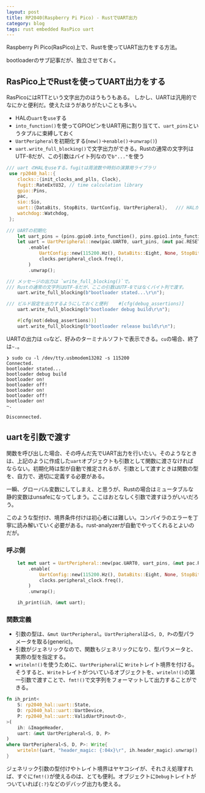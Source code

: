 ```yaml
---
layout: post
title: RP2040(Raspberry Pi Pico) - RustでUART出力
category: blog
tags: rust embedded RasPico uart
---
```


Raspberry Pi Pico(RasPico)上で、Rustを使ってUART出力をする方法。

bootloaderのサブ記事だが、独立させておく。


## RasPico上でRustを使ってUART出力をする

RasPicoにはRTTという文字出力のほうもうもある。
しかし、UARTは汎用的でなにかと便利だ。使えたほうがありがたいことも多い。

* HALの`uart`を`use`する
* `into_function()`を使ってGPIOピンをUART用に割り当てて、`uart_pins`というタプルに束縛しておく
* `UartPeripheral`を初期化する(`new()`->`enable()`->`unwrap()`)
* `uart.write_full_blocking()`で文字出力ができる。Rustの通常の文字列はUTF-8だが、この引数はバイト列なので`b"..."`を使う


```rust
/// uart のHALをuseする。fugitは周波数や時刻の演算用ライブラリ
 use rp2040_hal::{
    clocks::{init_clocks_and_plls, Clock},
    fugit::RateExtU32, // time calculation library
    gpio::Pins,
    pac,
    sio::Sio,
    uart::{DataBits, StopBits, UartConfig, UartPeripheral},   /// HALからUARTをインポートする。この行を追加
    watchdog::Watchdog,
 };
 
/// UARTの初期化
    let uart_pins = (pins.gpio0.into_function(), pins.gpio1.into_function());  // RP2040(BSPではなくHAL)のGP0とGP1をUARTに使う
    let uart = UartPeripheral::new(pac.UART0, uart_pins, &mut pac.RESETS)      // クロックを初期化しつつUARTも初期化する
        .enable(
            UartConfig::new(115200.Hz(), DataBits::Eight, None, StopBits::One),
            clocks.peripheral_clock.freq(),
        )
        .unwrap();

/// メッセージの出力は `write_full_blocking()`で。
/// Rustの通常の文字列はUTF-8だが、ここの引数はUTF-8ではなくバイト列で渡す。
    uart.write_full_blocking(b"bootloader stated...\r\n");

/// ビルド設定を出力するようにしておくと便利    #[cfg(debug_assertions)]
    uart.write_full_blocking(b"bootloader debug build\r\n");

    #[cfg(not(debug_assertions))]
    uart.write_full_blocking(b"bootloader release build\r\n");
```

UARTの出力は `cu`など、好みのターミナルソフトで表示できる。`cu`の場合、終了は`~.`。

```
❯ sudo cu -l /dev/tty.usbmodem13202 -s 115200
Connected.
bootloader stated...
bootloader debug build
bootloader on!
bootloader off!
bootloader on!
bootloader off!
bootloader on!
~.

Disconnected.
```

## uartを引数で渡す

関数を呼び出した場合、その呼んだ先でUART出力を行いたい。そのようなときは、上記のように作成した`uart`オブジェクトも引数として関数に渡さなければならない。初期化時は型が自動で推定されるが、引数として渡すときは関数の型を、自力で、適切に定義する必要がある。

一瞬、グローバル変数にしてしまえ、と思うが、Rustの場合はミュータブルな静的変数はunsafeになってしまう。ここはおとなしく引数で渡すほうがいいだろう。

このような型付け、境界条件付けは初心者には難しい。コンパイラのエラーを丁寧に読み解いていく必要がある。rust-analyzerが自動でやってくれるとよいのだが。

### 呼ぶ側

```rust
    let mut uart = UartPeripheral::new(pac.UART0, uart_pins, &mut pac.RESETS)
        .enable(
            UartConfig::new(115200.Hz(), DataBits::Eight, None, StopBits::One),
            clocks.peripheral_clock.freq(),
        )
        .unwrap();

    ih_print(&ih, &mut uart);
```

### 関数定義

* 引数の型は、`&mut UartPeripheral`。`UartPeripheral`は`<S, D, P>`の型パラメータを取る(generic)。
* 引数がジェネリックなので、関数もジェネリックになり、型パラメータと、実際の型を指定する。
* `writeln!()`を使うために、`UartPeripheral`に `Write`トレイト境界を付ける。そうすると、`Write`トレイトがついているオブジェクトを、`writeln!()`の第一引数で渡すことで、`fmt!()`で文字列をフォーマットして出力することができる。

```rust
fn ih_print<
    S: rp2040_hal::uart::State,
    D: rp2040_hal::uart::UartDevice,
    P: rp2040_hal::uart::ValidUartPinout<D>,
>(
    ih: &ImageHeader,
    uart: &mut UartPeripheral<S, D, P>
)
where UartPeripheral<S, D, P>: Write{
    writeln!(uart, "header_magic: {:04x}\r", ih.header_magic).unwrap();
}
```

ジェネリック引数の型付けやトレイト境界はヤヤコシイが、それさえ処理すれば、すぐに`fmt!()`が使えるのは、とても便利。オブジェクトに`Debug`トレイトがついていれば`{:?}`などのデバッグ出力も使える。

